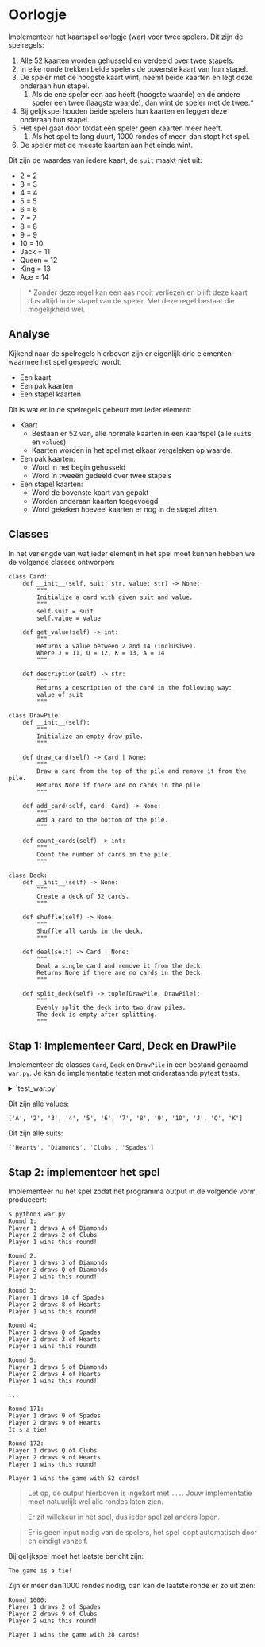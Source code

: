 # Oorlogje

Implementeer het kaartspel oorlogje (war) voor twee spelers. Dit zijn de spelregels:

1. Alle 52 kaarten worden gehusseld en verdeeld over twee stapels. 
2. In elke ronde trekken beide spelers de bovenste kaart van hun stapel.
3. De speler met de hoogste kaart wint, neemt beide kaarten en legt deze onderaan hun stapel.
    1. Als de ene speler een aas heeft (hoogste waarde) en de andere speler een twee (laagste waarde), dan wint de speler met de twee.*
4. Bij gelijkspel houden beide spelers hun kaarten en leggen deze onderaan hun stapel.
5. Het spel gaat door totdat één speler geen kaarten meer heeft.
    1. Als het spel te lang duurt, 1000 rondes of meer, dan stopt het spel.
6. De speler met de meeste kaarten aan het einde wint.

Dit zijn de waardes van iedere kaart, de `suit` maakt niet uit:

* 2 = 2
* 3 = 3
* 4 = 4
* 5 = 5
* 6 = 6
* 7 = 7
* 8 = 8
* 9 = 9
* 10 = 10
* Jack = 11
* Queen = 12
* King = 13
* Ace = 14

> \* Zonder deze regel kan een aas nooit verliezen en blijft deze kaart dus altijd in de stapel van de speler. Met deze regel bestaat die mogelijkheid wel. 

## Analyse

Kijkend naar de spelregels hierboven zijn er eigenlijk drie elementen waarmee het spel gespeeld wordt:

* Een kaart
* Een pak kaarten
* Een stapel kaarten

Dit is wat er in de spelregels gebeurt met ieder element:

* Kaart
    * Bestaan er 52 van, alle normale kaarten in een kaartspel (alle `suit`s en `value`s)
    * Kaarten worden in het spel met elkaar vergeleken op waarde. 
* Een pak kaarten:
    * Word in het begin gehusseld
    * Word in tweeën gedeeld over twee stapels
* Een stapel kaarten:
    * Word de bovenste kaart van gepakt
    * Worden onderaan kaarten toegevoegd
    * Word gekeken hoeveel kaarten er nog in de stapel zitten.

## Classes

In het verlengde van wat ieder element in het spel moet kunnen hebben we de volgende classes ontworpen:

    class Card:
        def __init__(self, suit: str, value: str) -> None:
            """
            Initialize a card with given suit and value.
            """
            self.suit = suit
            self.value = value

        def get_value(self) -> int:
            """
            Returns a value between 2 and 14 (inclusive).
            Where J = 11, Q = 12, K = 13, A = 14
            """
            
        def description(self) -> str:
            """
            Returns a description of the card in the following way:
            value of suit
            """

    class DrawPile:
        def __init__(self):
            """
            Initialize an empty draw pile.
            """

        def draw_card(self) -> Card | None:
            """
            Draw a card from the top of the pile and remove it from the pile.
            Returns None if there are no cards in the pile.
            """

        def add_card(self, card: Card) -> None:
            """
            Add a card to the bottom of the pile.
            """

        def count_cards(self) -> int:
            """
            Count the number of cards in the pile.
            """

    class Deck:
        def __init__(self) -> None:
            """
            Create a deck of 52 cards.
            """

        def shuffle(self) -> None:
            """
            Shuffle all cards in the deck.
            """

        def deal(self) -> Card | None:
            """
            Deal a single card and remove it from the deck.
            Returns None if there are no cards in the Deck.
            """

        def split_deck(self) -> tuple[DrawPile, DrawPile]:
            """
            Evenly split the deck into two draw piles.
            The deck is empty after splitting.
            """


## Stap 1: Implementeer Card, Deck en DrawPile

Implementeer de classes `Card`, `Deck` en `DrawPile` in een bestand genaamd `war.py`. Je kan de implementatie testen met onderstaande pytest tests.

<details markdown="1"><summary markdown="span">`test_war.py`</summary>

    from war import Card, Deck, DrawPile

    def test_card_description():
        card = Card('Hearts', 'A')
        assert card.description() == 'A of Hearts'

    def test_card_get_value():
        card = Card('Spades', 'K')
        assert card.get_value() == 13

    def test_deck_deal():
        values = ['A', '2', '3', '4', '5', '6', '7', '8', '9', '10', 'J', 'Q', 'K']
        suits = ['Hearts', 'Diamonds', 'Clubs', 'Spades']
        
        all_combinations: list[tuple[str, str]] = []
        for suit in suits:
            for value in values:
                all_combinations.append((suit, value))
        
        # assert that all 52 cards are dealt
        deck = Deck()
        for _ in range(52):
            dealt_card = deck.deal()

            combination = (dealt_card.suit, dealt_card.value)
            assert combination in all_combinations
            all_combinations.remove(combination)

    def test_deck_split():
        deck = Deck()
        pile1, pile2 = deck.split_deck()
        assert pile1.count_cards() == 26
        assert pile2.count_cards() == 26
        assert deck.deal() == None

    def test_draw_pile_count_cards():
        draw_pile = DrawPile()
        assert draw_pile.count_cards() == 0

        card = Card('Spades', 'Q')
        draw_pile.add_card(card)
        assert draw_pile.count_cards() == 1

    def test_draw_pile_add_card():
        card = Card('Hearts', '9')
        draw_pile = DrawPile()
        draw_pile.add_card(card)
        assert draw_pile.count_cards() == 1

    def test_draw_pile_draw_card():
        card1 = Card('Diamonds', '7')
        card2 = Card('Clubs', '8')
        
        draw_pile = DrawPile()
        draw_pile.add_card(card1)
        draw_pile.add_card(card2)
        
        drawn_card = draw_pile.draw_card()
        assert drawn_card == card1
        assert draw_pile.count_cards() == 1
        
        drawn_card = draw_pile.draw_card()
        assert drawn_card == card2
        assert draw_pile.count_cards() == 0

</details>

Dit zijn alle values:

    ['A', '2', '3', '4', '5', '6', '7', '8', '9', '10', 'J', 'Q', 'K']

Dit zijn alle suits:

    ['Hearts', 'Diamonds', 'Clubs', 'Spades']


## Stap 2: implementeer het spel

Implementeer nu het spel zodat het programma output in de volgende vorm produceert:

    $ python3 war.py
    Round 1:
    Player 1 draws A of Diamonds
    Player 2 draws 2 of Clubs
    Player 1 wins this round!

    Round 2:
    Player 1 draws 3 of Diamonds
    Player 2 draws Q of Diamonds
    Player 2 wins this round!

    Round 3:
    Player 1 draws 10 of Spades
    Player 2 draws 8 of Hearts
    Player 1 wins this round!

    Round 4:
    Player 1 draws Q of Spades
    Player 2 draws 3 of Hearts
    Player 1 wins this round!

    Round 5:
    Player 1 draws 5 of Diamonds
    Player 2 draws 4 of Hearts
    Player 1 wins this round!

    ...

    Round 171:
    Player 1 draws 9 of Spades
    Player 2 draws 9 of Hearts
    It's a tie!

    Round 172:
    Player 1 draws Q of Clubs
    Player 2 draws 9 of Hearts
    Player 1 wins this round!

    Player 1 wins the game with 52 cards!

> Let op, de output hierboven is ingekort met `...`. Jouw implementatie moet natuurlijk wel alle rondes laten zien.

> Er zit willekeur in het spel, dus ieder spel zal anders lopen.

> Er is geen input nodig van de spelers, het spel loopt automatisch door en eindigt vanzelf.

Bij gelijkspel moet het laatste bericht zijn:

    The game is a tie!

Zijn er meer dan 1000 rondes nodig, dan kan de laatste ronde er zo uit zien:

    Round 1000:
    Player 1 draws 2 of Spades
    Player 2 draws 9 of Clubs
    Player 2 wins this round!

    Player 1 wins the game with 28 cards!